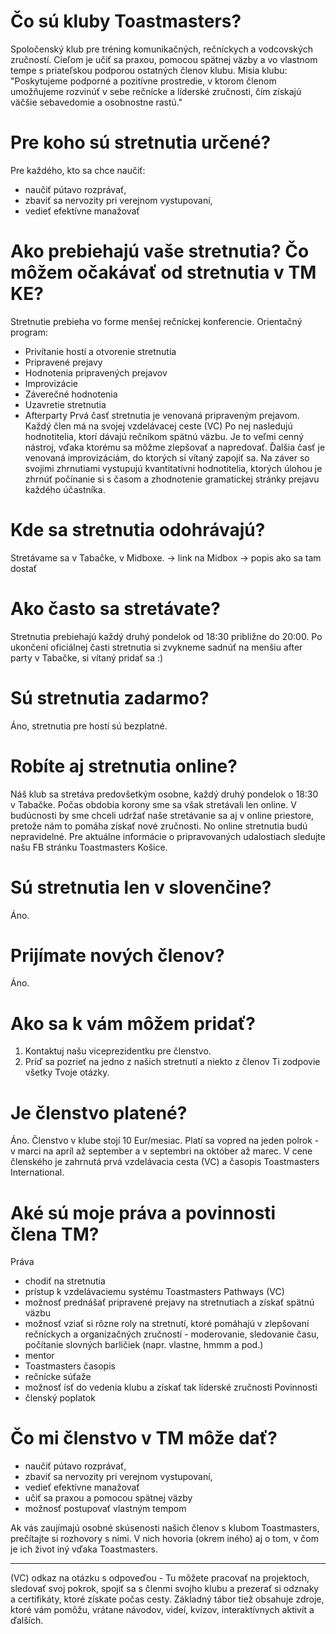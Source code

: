 # Čo sú kluby Toastmasters?
Spoločenský klub pre tréning komunikačných, rečníckych a vodcovských zručností. Cieľom je učiť sa praxou, pomocou spätnej väzby a vo vlastnom tempe s priateľskou podporou ostatných členov klubu.
Misia klubu: "Poskytujeme podporné a pozitívne prostredie, v ktorom členom umožňujeme rozvinúť v sebe rečnícke a líderské zručnosti, čím získajú väčšie sebavedomie a osobnostne rastú."

# Pre koho sú stretnutia určené?
Pre každého, kto sa chce naučiť:
- naučiť pútavo rozprávať, 
- zbaviť sa nervozity pri verejnom vystupovaní,
- vedieť efektívne manažovať

# Ako prebiehajú vaše stretnutia? Čo môžem očakávať od stretnutia v TM KE?
Stretnutie prebieha vo forme menšej rečníckej konferencie.
Orientačný program: 
- Privítanie hostí a otvorenie stretnutia
- Pripravené prejavy
- Hodnotenia pripravených prejavov
- Improvizácie
- Záverečné hodnotenia
- Uzavretie stretnutia
- Afterparty 
Prvá časť stretnutia je venovaná pripraveným prejavom. Každý člen má na svojej vzdelávacej ceste (VC)
Po nej nasledujú hodnotitelia, ktorí dávajú rečníkom spätnú väzbu. Je to veľmi cenný nástroj, vďaka ktorému sa môžme zlepšovať a napredovať.
Ďalšia časť je venovaná improvizáciám, do ktorých si vítaný zapojiť sa. 
Na záver so svojimi zhrnutiami vystupujú kvantitatívni hodnotitelia, ktorých úlohou je zhrnúť počínanie si s časom a zhodnotenie gramatickej stránky prejavu každého účastníka.

# Kde sa stretnutia odohrávajú?
Stretávame sa v Tabačke, v Midboxe. 
-> link na Midbox
-> popis ako sa tam dostať

# Ako často sa stretávate?
Stretnutia prebiehajú každý druhý pondelok od 18:30 približne do 20:00. Po ukončení oficiálnej časti stretnutia si zvykneme sadnúť na menšiu after party v Tabačke, si vítaný pridať sa :)

# Sú stretnutia zadarmo?
Áno, stretnutia pre hostí sú bezplatné.

# Robíte aj stretnutia online?
Náš klub sa stretáva predovšetkým osobne, každý druhý pondelok o 18:30 v Tabačke. Počas obdobia korony sme sa však stretávali len online. V budúcnosti by sme chceli udržať naše stretávanie sa aj v online priestore, pretože nám to pomáha získať nové zručnosti. No online stretnutia budú nepravidelné. Pre aktuálne informácie o pripravovaných udalostiach sledujte našu FB stránku Toastmasters Košice.

# Sú stretnutia len v slovenčine?
Áno.

# Prijímate nových členov?
Áno.

# Ako sa k vám  môžem pridať?
1. Kontaktuj našu viceprezidentku pre členstvo.
2. Príď sa pozrieť na jedno z našich stretnutí a niekto z členov Ti zodpovie všetky Tvoje otázky.

# Je členstvo platené?
Áno. Členstvo v klube stojí 10 Eur/mesiac. Platí sa vopred na jeden polrok - v marci na apríl až september a v septembri na október až marec.
V cene členského je zahrnutá prvá vzdelávacia cesta (VC) a časopis Toastmasters International.

# Aké sú moje práva a povinnosti člena TM?
Práva
- chodiť na stretnutia
- prístup k vzdelávaciemu systému Toastmasters Pathways (VC)
- možnosť prednášať pripravené prejavy na stretnutiach a získať spätnú väzbu
- možnosť vziať si rôzne roly na stretnutí, ktoré pomáhajú v zlepšovaní rečníckych a organizačných zručností - moderovanie, sledovanie času, počítanie slovných barličiek (napr. vlastne, hmmm a pod.)
- mentor
- Toastmasters časopis
- rečnícke súťaže
- možnosť ísť do vedenia klubu a získať tak líderské zručnosti
Povinnosti
- členský poplatok

# Čo mi členstvo v TM môže dať?
- naučiť pútavo rozprávať, 
- zbaviť sa nervozity pri verejnom vystupovaní,
- vedieť efektívne manažovať
- učiť sa praxou a pomocou spätnej väzby
- možnosť postupovať vlastným tempom

Ak vás zaujímajú osobné skúsenosti našich členov s klubom Toastmasters, prečítajte si rozhovory s nimi. V nich hovoria (okrem iného) aj o tom, v čom je ich život iný vďaka Toastmasters.

--------
(VC) odkaz na otázku s odpoveďou - Tu môžete pracovať na projektoch, sledovať svoj pokrok, spojiť sa s členmi svojho klubu a prezerať si odznaky a certifikáty, ktoré získate počas cesty. Základný tábor tiež obsahuje zdroje, ktoré vám pomôžu, vrátane návodov, videí, kvízov, interaktívnych aktivít a ďalších.